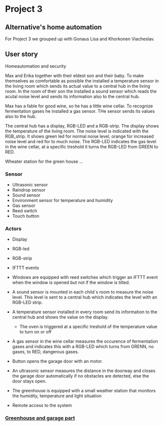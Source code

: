 # Project 3

## Alternative's home automation

For Project 3 we grouped up with Gonaus Lisa and Khorkonen Viacheslav.

## User story
Homeautomation and security

Max and Erika together with their eldest son and their baby.
To make themselves as comfortable as possible the installed a temperature sensor
in the living room which sends its actual value to a central hub in the living room.
In the room of their son the installed a sound sensor which reads the acutal noise
level and sends its information also to the central hub.

Max has a fable for good wine, so he has a little wine cellar. To recognize fermentation
gases he installed a gas sensor. THe sensor sends its values also to the hub.

The central hub has a display, RGB-LED and a RGB-strip. The display shows the temperature of the living room.
The noise level is indicated with the RGB_strip. It shows green led for normal noise level, orange for increased noise level and red for to much noise.
The RGB-LED indicates the gas level in the wine cellar, at a specific treshold it turns the RGB-LED from GREEN to RED.

Wheater station for the green house ...

### Sensor
- Ultrasonic sensor
- Raindrop sensor
- Sound sensor
- Environment sensor for temperature and humidity
- Gas sensor
- Reed switch
- Touch button

### Actors
- Display
- RGB-led
- RGB-strip
- IFTTT events

- Windows are equipped with reed switches which trigger an IFTTT event when the window is opened
    but not if the window is tilted.
- A sound sensor is mounted in each child`s room to measure the noise level. This level is sent
to a central hub which indicates the level with an RGB-LED strip.
- A temperature sensor installed in every room send its information to the central hub
and shows the value on the display. 
    - The oven is triggered at a specific treshold of the temperature value to turn on or off
- A gas sensor in the wine cellar measures the occurence of fermentation gases and indicates
    this with a RGB-LED which turns from GRENN, no gases, to RED, dangerous gases.
- Button opens the garage door with an motor.
- An ultrasonic sensor measures the distance in the doorway and closes the garage door automatically
    if no obstacles are detected, else the door stays open.
- The greenhouse is equipped with a small weather station that monitors the humidity, temperature and light situation
- Remote access to the system

### [Greenhouse and garage part](Project03_Gonaus_Korkhonen)
